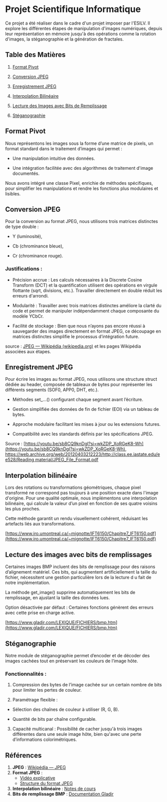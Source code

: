 
# Projet Scientifique Informatique

Ce projet a été réaliser dans le cadre d'un projet imposer par l'ESILV. Il explore les différentes étapes de manipulation d'images numériques, depuis leur représentation en mémoire jusqu'à des opérations comme la rotation d'images, la stéganographie et la génération de fractales.

  

## Table des Matières

1. [Format Pivot](#conversion-jpeg)

2. [Conversion JPEG](#conversion-jpeg)

3. [Enregistrement JPEG](#enregistrement-jpeg)

4. [Interpolation Bilinéaire](#interpolation-bilinéaire)

5. [Lecture des Images avec Bits de Remplissage](#lecture-des-images-avec-bits-de-remplissages)

6. [Stéganographie](#stéganographie)

  

## Format Pivot

  

Nous représentons les images sous la forme d’une matrice de pixels, un format standard dans le traitement d’images qui permet :

- Une manipulation intuitive des données.

- Une intégration facilitée avec des algorithmes de traitement d'image documentés.

Nous avons intégré une classe Pixel, enrichie de méthodes spécifiques, pour simplifier les manipulations et rendre les fonctions plus modulaires et lisibles.

  

## Conversion JPEG

  

Pour la conversion au format JPEG, nous utilisons trois matrices distinctes de type double :

  

- Y (luminosité),

- Cb (chrominance bleue),

- Cr (chrominance rouge).

  

### Justifications :

- Précision accrue : Les calculs nécessaires à la Discrete Cosine Transform (DCT) et la quantification utilisent des opérations en virgule flottante (sqrt, divisions, etc.). Travailler directement en double réduit les erreurs d'arrondi.

- Modularité : Travailler avec trois matrices distinctes améliore la clarté du code et permet de manipuler indépendamment chaque composante du modèle YCbCr.

- Facilité de stockage : Bien que nous n’ayons pas encore réussi à sauvegarder des images directement en format JPEG, ce découpage en matrices distinctes simplifie le processus d’intégration future.

  

source : [JPEG — Wikipédia (wikipedia.org)](https://fr.wikipedia.org/wiki/JPEG) et les pages Wikipédia associées aux étapes.

  

## Enregistrement JPEG

  

Pour écrire les images au format JPEG, nous utilisons une structure struct dédiée au header, composée de tableaux de bytes pour représenter les différents segments (SOF0, APP0, DHT, etc.).

  

- Méthodes set_...() configurant chaque segment avant l’écriture.

- Gestion simplifiée des données de fin de fichier (EOI) via un tableau de bytes.

- Approche modulaire facilitant les mises à jour ou les extensions futures.

- Compatibilité avec les standards définis par les spécifications JPEG.

  

Source : [https://youtu.be/sb8CQ9knDgI?si=wkZDP_XoRGeK8-Wh](https://youtu.be/sb8CQ9knDgI?si=wkZDP_XoRGeK8-Wh), [https://web.archive.org/web/20120403212223/http://class.ee.iastate.edu/ee528/Reading material/JPEG_File_Format.pdf](https://web.archive.org/web/20120403212223/http://class.ee.iastate.edu/ee528/Reading%20material/JPEG_File_Format.pdf)

  

## Interpolation bilinéaire

  

Lors des rotations ou transformations géométriques, chaque pixel transformé ne correspond pas toujours à une position exacte dans l'image d'origine. Pour une qualité optimale, nous implémentons une interpolation bilinéaire, qui calcule la valeur d’un pixel en fonction de ses quatre voisins les plus proches.

  

Cette méthode garantit un rendu visuellement cohérent, réduisant les artefacts liés aux transformations.

  

[https://www.iro.umontreal.ca/~mignotte/IFT6150/Chapitre7_IFT6150.pdf](https://www.iro.umontreal.ca/~mignotte/IFT6150/Chapitre7_IFT6150.pdf)

  

## Lecture des images avec bits de remplissages

  

Certaines images BMP incluent des bits de remplissage pour des raisons d’alignement matériel. Ces bits, qui augmentent artificiellement la taille du fichier, nécessitent une gestion particulière lors de la lecture d u fait de notre implémentation.

  

La méthode get_image() supprime automatiquement les bits de remplissage, en ajustant la taille des données lues.

  

Option désactivée par défaut : Certaines fonctions génèrent des erreurs avec cette prise en charge active.

  

[https://www.gladir.com/LEXIQUE/FICHIERS/bmp.htm](https://www.gladir.com/LEXIQUE/FICHIERS/bmp.htm)

  

## Stéganographie

  

Notre module de stéganographie permet d’encoder et de décoder des images cachées tout en préservant les couleurs de l’image hôte.

  

### Fonctionnalités :

1. Compression des bytes de l’image cachée sur un certain nombre de bits pour limiter les pertes de couleur.

2. Paramétrage flexible :

- Sélection des chaînes de couleur à utiliser (R, G, B).

- Quantité de bits par chaîne configurable.

3. Capacité multicanal : Possibilité de cacher jusqu'à trois images différentes dans une seule image hôte, bien qu'avec une perte d’informations colorimétriques.

## Références

1.  **JPEG** : [Wikipédia — JPEG](https://fr.wikipedia.org/wiki/JPEG)
2.  **Format JPEG** :
    -   [Vidéo explicative](https://youtu.be/sb8CQ9knDgI?si=wkZDP_XoRGeK8-Wh)
    -   [Structure du format JPEG](https://web.archive.org/web/20120403212223/http://class.ee.iastate.edu/ee528/Reading%20material/JPEG_File_Format.pdf)
3.  **Interpolation bilinéaire** : [Notes de cours](https://www.iro.umontreal.ca/~mignotte/IFT6150/Chapitre7_IFT6150.pdf)
4.  **Bits de remplissage BMP** : [Documentation Gladir](https://www.gladir.com/LEXIQUE/FICHIERS/bmp.htm)